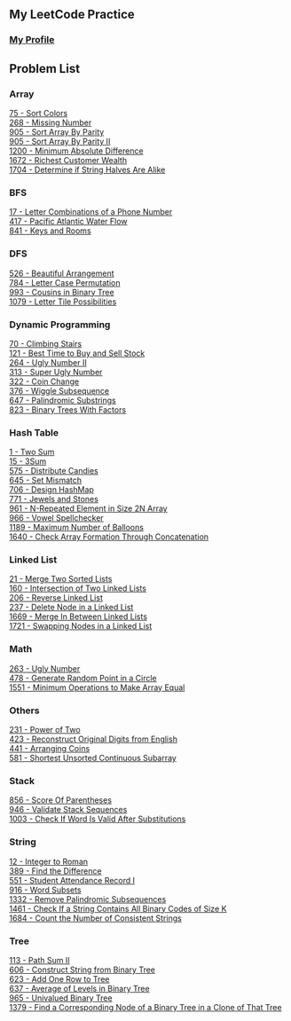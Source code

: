 ## My LeetCode Practice
### [My Profile](https://leetcode.com/ahlee-shawn/)

## Problem List

### Array
[75 - Sort Colors](https://github.com/ahlee-shawn/LeetCoder/blob/master/Array/75.py)<br/>
[268 - Missing Number](https://github.com/ahlee-shawn/LeetCoder/blob/master/Array/268.py)<br/>
[905 - Sort Array By Parity](https://github.com/ahlee-shawn/LeetCoder/blob/master/Array/905.py)<br/>
[905 - Sort Array By Parity II](https://github.com/ahlee-shawn/LeetCoder/blob/master/Array/922.py)<br/>
[1200 - Minimum Absolute Difference](https://github.com/ahlee-shawn/LeetCoder/blob/master/Array/1200.py)<br/>
[1672 - Richest Customer Wealth](https://github.com/ahlee-shawn/LeetCoder/blob/master/Array/1672.py)<br/>
[1704 - Determine if String Halves Are Alike](https://github.com/ahlee-shawn/LeetCoder/blob/master/Array/1704.py)<br/>

### BFS
[17 -  Letter Combinations of a Phone Number](https://github.com/ahlee-shawn/LeetCoder/blob/master/BFS/17.py)<br/>
[417 -  Pacific Atlantic Water Flow](https://github.com/ahlee-shawn/LeetCoder/blob/master/BFS/417.py)<br/>
[841 -  Keys and Rooms](https://github.com/ahlee-shawn/LeetCoder/blob/master/BFS/841.py)<br/>

### DFS
[526 - Beautiful Arrangement](https://github.com/ahlee-shawn/LeetCoder/blob/master/DFS/526.py)<br/>
[784 - Letter Case Permutation](https://github.com/ahlee-shawn/LeetCoder/blob/master/DFS/784.py)<br/>
[993 - Cousins in Binary Tree](https://github.com/ahlee-shawn/LeetCoder/blob/master/DFS/993.py)<br/>
[1079 - Letter Tile Possibilities](https://github.com/ahlee-shawn/LeetCoder/blob/master/DFS/1079.py)<br/>

### Dynamic Programming
[70 - Climbing Stairs](https://github.com/ahlee-shawn/LeetCoder/blob/master/Dynamic%20Programming/70.py)<br/>
[121 - Best Time to Buy and Sell Stock](https://github.com/ahlee-shawn/LeetCoder/blob/master/Dynamic%20Programming/121.py)<br/>
[264 - Ugly Number II](https://github.com/ahlee-shawn/LeetCoder/blob/master/Dynamic%20Programming/264.py)<br/>
[313 - Super Ugly Number](https://github.com/ahlee-shawn/LeetCoder/blob/master/Dynamic%20Programming/313.py)<br/>
[322 - Coin Change](https://github.com/ahlee-shawn/LeetCoder/blob/master/Dynamic%20Programming/322.py)<br/>
[376 - Wiggle Subsequence](https://github.com/ahlee-shawn/LeetCoder/blob/master/Dynamic%20Programming/376.py)<br/>
[647 - Palindromic Substrings](https://github.com/ahlee-shawn/LeetCoder/blob/master/Dynamic%20Programming/647.py)<br/>
[823 - Binary Trees With Factors](https://github.com/ahlee-shawn/LeetCoder/blob/master/Dynamic%20Programming/823.py)<br/>

### Hash Table
[1 - Two Sum](https://github.com/ahlee-shawn/LeetCoder/blob/master/Hash%20Table/1.py)<br/>
[15 - 3Sum](https://github.com/ahlee-shawn/LeetCoder/blob/master/Hash%20Table/15.py)<br/>
[575 - Distribute Candies](https://github.com/ahlee-shawn/LeetCoder/blob/master/Hash%20Table/575.py)<br/>
[645 - Set Mismatch](https://github.com/ahlee-shawn/LeetCoder/blob/master/Hash%20Table/645.py)<br/>
[706 - Design HashMap](https://github.com/ahlee-shawn/LeetCoder/blob/master/Hash%20Table/706.py)<br/>
[771 - Jewels and Stones](https://github.com/ahlee-shawn/LeetCoder/blob/master/Hash%20Table/771.py)<br/>
[961 - N-Repeated Element in Size 2N Array](https://github.com/ahlee-shawn/LeetCoder/blob/master/Hash%20Table/961.py)<br/>
[966 - Vowel Spellchecker](https://github.com/ahlee-shawn/LeetCoder/blob/master/Hash%20Table/966.py)<br/>
[1189 - Maximum Number of Balloons](https://github.com/ahlee-shawn/LeetCoder/blob/master/Hash%20Table/1189.py)<br/>
[1640 - Check Array Formation Through Concatenation](https://github.com/ahlee-shawn/LeetCoder/blob/master/Hash%20Table/1640.py)<br/>

### Linked List
[21 - Merge Two Sorted Lists](https://github.com/ahlee-shawn/LeetCoder/blob/master/Linked%20List/21.py)<br/>
[160 - Intersection of Two Linked Lists](https://github.com/ahlee-shawn/LeetCoder/blob/master/Linked%20List/160.py)<br/>
[206 - Reverse Linked List](https://github.com/ahlee-shawn/LeetCoder/blob/master/Linked%20List/206.py)<br/>
[237 - Delete Node in a Linked List](https://github.com/ahlee-shawn/LeetCoder/blob/master/Linked%20List/237.py)<br/>
[1669 - Merge In Between Linked Lists](https://github.com/ahlee-shawn/LeetCoder/blob/master/Linked%20List/1669.py)<br/>
[1721 - Swapping Nodes in a Linked List](https://github.com/ahlee-shawn/LeetCoder/blob/master/Linked%20List/1721.py)<br/>

### Math
[263 - Ugly Number](https://github.com/ahlee-shawn/LeetCoder/blob/master/Math/263.py)<br/>
[478 - Generate Random Point in a Circle](https://github.com/ahlee-shawn/LeetCoder/blob/master/Math/478.py)<br/>
[1551 - Minimum Operations to Make Array Equal](https://github.com/ahlee-shawn/LeetCoder/blob/master/Math/1551.py)<br/>

### Others
[231 - Power of Two](https://github.com/ahlee-shawn/LeetCoder/blob/master/Others/231.py)<br/>
[423 - Reconstruct Original Digits from English](https://github.com/ahlee-shawn/LeetCoder/blob/master/Others/423.py)<br/>
[441 - Arranging Coins](https://github.com/ahlee-shawn/LeetCoder/blob/master/Others/441.py)<br/>
[581 - Shortest Unsorted Continuous Subarray](https://github.com/ahlee-shawn/LeetCoder/blob/master/Others/581.py)<br/>

### Stack
[856 - Score Of Parentheses](https://github.com/ahlee-shawn/LeetCoder/blob/master/Stack/856.py)<br/>
[946 - Validate Stack Sequences](https://github.com/ahlee-shawn/LeetCoder/blob/master/Stack/946.py)<br/>
[1003 - Check If Word Is Valid After Substitutions](https://github.com/ahlee-shawn/LeetCoder/blob/master/Stack/1003.py)<br/>

### String
[12 - Integer to Roman](https://github.com/ahlee-shawn/LeetCoder/blob/master/String/12.py)<br/>
[389 - Find the Difference](https://github.com/ahlee-shawn/LeetCoder/blob/master/String/389.py)<br/>
[551 - Student Attendance Record I](https://github.com/ahlee-shawn/LeetCoder/blob/master/String/551.py)<br/>
[916 - Word Subsets](https://github.com/ahlee-shawn/LeetCoder/blob/master/String/916.py)<br/>
[1332 - Remove Palindromic Subsequences](https://github.com/ahlee-shawn/LeetCoder/blob/master/String/1332.py)<br/>
[1461 - Check If a String Contains All Binary Codes of Size K](https://github.com/ahlee-shawn/LeetCoder/blob/master/String/1461.py)<br/>
[1684 - Count the Number of Consistent Strings](https://github.com/ahlee-shawn/LeetCoder/blob/master/String/1684.py)<br/>

### Tree
[113 - Path Sum II](https://github.com/ahlee-shawn/LeetCoder/blob/master/Tree/113.py)<br/>
[606 - Construct String from Binary Tree](https://github.com/ahlee-shawn/LeetCoder/blob/master/Tree/606.py)<br/>
[623 - Add One Row to Tree](https://github.com/ahlee-shawn/LeetCoder/blob/master/Tree/623.py)<br/>
[637 - Average of Levels in Binary Tree](https://github.com/ahlee-shawn/LeetCoder/blob/master/Tree/637.py)<br/>
[965 - Univalued Binary Tree](https://github.com/ahlee-shawn/LeetCoder/blob/master/Tree/965.py)<br/>
[1379 - Find a Corresponding Node of a Binary Tree in a Clone of That Tree](https://github.com/ahlee-shawn/LeetCoder/blob/master/Tree/1379.py)<br/>